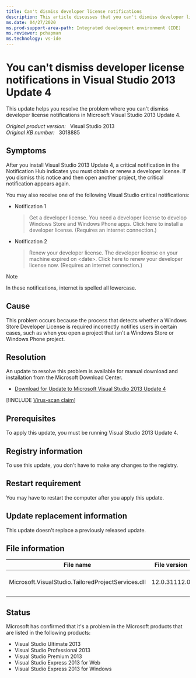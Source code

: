 ```yaml
---
title: Can't dismiss developer license notifications
description: This article discusses that you can't dismiss developer license notifications in Visual Studio 2013 Update 4 and provides an update to resolve the problem.
ms.date: 04/27/2020
ms.prod-support-area-path: Integrated development environment (IDE)
ms.reviewer: pchapman
ms.technology: vs-ide
---
```

# You can't dismiss developer license notifications in Visual Studio 2013 Update 4

This update helps you resolve the problem where you can't dismiss developer license notifications in Microsoft Visual Studio 2013 Update 4.

_Original product version:_ &nbsp; Visual Studio 2013  
_Original KB number:_ &nbsp; 3018885

## Symptoms

After you install Visual Studio 2013 Update 4, a critical notification in the Notification Hub indicates you must obtain or renew a developer license. If you dismiss this notice and then open another project, the critical notification appears again.

You may also receive one of the following Visual Studio critical notifications:

- Notification 1

    > Get a developer license. You need a developer license to develop Windows Store and Windows Phone apps. Click here to install a developer license. (Requires an internet connection.)

- Notification 2

    > Renew your developer license. The developer license on your machine expired on \<date>. Click here to renew your developer license now. (Requires an internet connection.)

> [!NOTE]
> In these notifications, internet is spelled all lowercase.

## Cause

This problem occurs because the process that detects whether a Windows Store Developer License is required incorrectly notifies users in certain cases, such as when you open a project that isn't a Windows Store or Windows Phone project.

## Resolution

An update to resolve this problem is available for manual download and installation from the Microsoft Download Center.

- [Download for Update to Microsoft Visual Studio 2013 Update 4](https://www.microsoft.com/download/details.aspx?id=44998)

[!INCLUDE [Virus-scan claim](../../includes/virus-scan-claim.md)]

## Prerequisites

To apply this update, you must be running Visual Studio 2013 Update 4.

## Registry information

To use this update, you don't have to make any changes to the registry.

## Restart requirement

You may have to restart the computer after you apply this update.

## Update replacement information

This update doesn't replace a previously released update.

## File information

|File name|File version|File size|Date|Time|
|---|---|---|---|---|
|Microsoft.VisualStudio.TailoredProjectServices.dll|12.0.31112.0|287,520|19-Nov-2014|18:06|
||||||

## Status

Microsoft has confirmed that it's a problem in the Microsoft products that are listed in the following products:

- Visual Studio Ultimate 2013
- Visual Studio Professional 2013
- Visual Studio Premium 2013
- Visual Studio Express 2013 for Web
- Visual Studio Express 2013 for Windows
